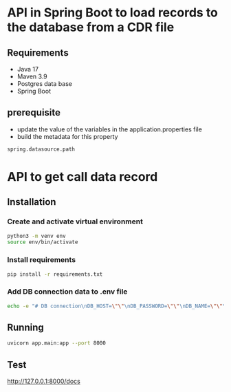 # API in Spring Boot to load records to the database from a CDR file

## Requirements

- Java 17
- Maven 3.9
- Postgres data base
- Spring Boot

## prerequisite
- update the value of the variables in the application.properties file
- build the metadata for this property
```bash 
spring.datasource.path
```
# API to get call data record
## Installation

### Create and activate virtual environment
```bash
python3 -m venv env
source env/bin/activate
```

### Install requirements
```bash
pip install -r requirements.txt
```

### Add DB connection data to .env file
```bash
echo -e "# DB connection\nDB_HOST=\"\"\nDB_PASSWORD=\"\"\nDB_NAME=\"\"\nDB_USER=\"\"\nDB_PORT=5432" > .env
```

## Running
```bash
uvicorn app.main:app --port 8000
```

## Test
http://127.0.0.1:8000/docs